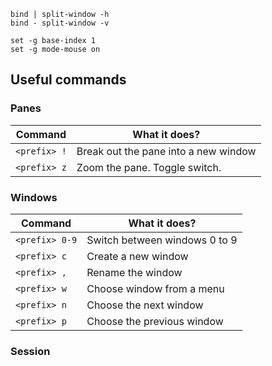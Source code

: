 ```
bind | split-window -h
bind - split-window -v

set -g base-index 1
set -g mode-mouse on
```


## Useful commands

### Panes

| Command | What it does? |
|---|---|
|`<prefix> !` | Break out the pane into a new window |
|`<prefix> z` | Zoom the pane. Toggle switch. |

### Windows

|Command|What it does?|
|---|---|
|`<prefix> 0-9` | Switch between windows 0 to 9 |
|`<prefix> c` | Create a new window |
|`<prefix> ,` | Rename the window |
| `<prefix> w` | Choose window from a menu |
| `<prefix> n`  | Choose the next window |
| `<prefix> p`  | Choose the previous window |

### Session





